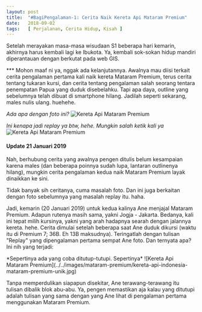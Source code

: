 ```yaml
---
layout: post
title:  "#BagiPengalaman-1: Cerita Naik Kereta Api Mataram Premium"
date:   2018-09-02
tags:   [ Perjalanan, Cerita Hidup, Kisah ]
---
```


<p class="intro"><span class="dropcap">S</span>etelah merayakan masa-masa wisudaan S1 beberapa hari kemarin, akhirnya harus kembali lagi ke Ibukota. Ya, kembali sok-sokan hidup mandiri diperantauan dengan berkutat pada web GIS.</p>
<p>*** Mohon maaf ni ya, nggak ada kelanjutannya. Awalnya mau diisi terkait cerita pengalaman pertama kali naik kereta Mataram Premium, terus cerita tentang tukaran kursi, dan cerita tentang pengalaman salah seorang tentara penempatan Papua yang duduk disebelahku. Tapi apa daya, outline yang sebelumnya telah dibuat di smartphone hilang. Jadilah seperti sekarang, males nulis ulang. huehehe.</p>

*Ada apa dengan foto ini?*
![Kereta Api Mataram Premium](../../images/mataram-premium/kereta-mataram-premium-2018.jpg)

*Ini kenapa jadi replay ya btw, hehe. Mungkin salah ketik kali ya*
![Kereta Api Mataram Premium](../../images/mataram-premium/keretaapi-mataram-premium-2018.jpg)


#### Update 21 Januari 2019
<p>
Nah, berhubung cerita yang awalnya pengen ditulis belum kesampaian karena males (dan beberapa poinnya sudah lupa, lantaran outlinenya hilang), mungkin cerita pengalaman kedua naik Mataram Premium layak dinaikkan ke sini.
</p>
<p>
Tidak banyak sih ceritanya, cuma masalah foto. Dan ini juga berkaitan dengan foto sebelumnya yang masalah replay itu. haha.
</p>
<p>
Jadi, kemarin (20 Januari 2019) untuk kedua kalinya Ane menjajal Mataram Premium. Adapun rutenya masih sama, yakni Jogja - Jakarta. Bedanya, kali ini tepat milih kursinya, yakni yang arah hadapnya searah dengan jalannya kereta. hehe. Cerita dimulai setelah beberapa saat Ane duduk dikursi (waktu itu di Premium 7; 36B. Eh 13B maksudnya). Teringatlah dengan tulisan "Replay" yang dipengalaman pertama sempat Ane foto. Dan ternyata apa? Ini nih yang terjadi:
</P>
*Sepertinya ada yang coba ditutup-tutupi. Sepertinya*
![Kereta Api Mataram Premium](../../images/mataram-premium/kereta-api-indonesia-mataram-premium-unik.jpg)
<p>
Tanpa memperdulikan siapapun disekitar, Ane terawang-terawang itu tulisan dibalik blok abu-abu. Ya, pengen memastikan aja kalau yang ditutupi adalah tulisan yang sama dengan yang Ane lihat di pengalaman pertama menggunakan Mataram Premium.
</p>
